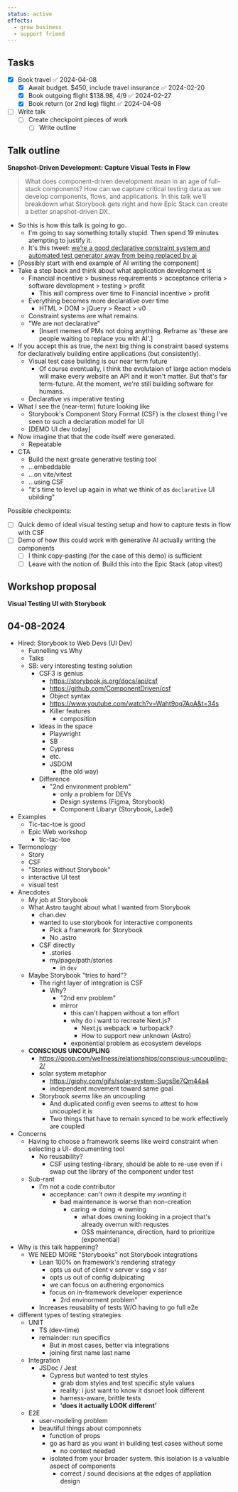 ```yaml
---
status: active
effects:
  - grow business
  - support friend
---
```


## Tasks

- [x] Book travel ✅ 2024-04-08
  - [x] Await budget. $450, include travel insurance ✅ 2024-02-20
  - [x] Book outgoing flight $138.98, 4/9 ✅ 2024-02-27
  - [x] Book return (or 2nd leg) flight ✅ 2024-04-08
- [ ] Write talk
  - [ ] Create checkpoint pieces of work
    - [ ] Write outline

## Talk outline

**Snapshot-Driven Development: Capture Visual Tests in Flow**

> What does component-driven development mean in an age of full-stack components? How can we capture critical testing data as we develop components, flows, and applications. In this talk we'll breakdown what Storybook gets right and how Epic Stack can create a better snapshot-driven DX.

- So this is how this talk is going to go.
  - I'm going to say something totally stupid. Then spend 19 minutes atempting to justify it.
  - It's this tweet: [we’re a good declarative constraint system and automated test generator away from being replaced by ai](https://x.com/chantastic/status/1753866537415663621?s%253D20)
- [Possibly start with end example of AI writing the component]
- Take a step back and think about what application development is
  - Financial incentive > business requirements > acceptance criteria > software development > testing > profit
    - This *will* compress over time to Financial incentive > profit
  - Everything becomes more declarative over time
    - HTML > DOM > jQuery > React > v0
  - Constraint systems are what remains.
  - "We are not declarative"
    - [Insert memes of PMs not doing anything. Reframe as 'these are people waiting to replace you with AI'.]
- If you accept this as true, the next big thing is constraint based systems for declaratively building entire applications (but consistently).
  - Visual test case building is our near term future
    - Of course eventually, I think the evolutaion of large action models will make every website an API and it won't matter. But that's far term-future. At the moment, we're still building software for humans.
  - Declarative vs imperative testing
- What I see the (near-term) future looking like
  - Storybook's Component Story Format (CSF) is the closest thing I've seen to such a declaration model for UI
  - [DEMO UI dev today]
- Now imagine that that the code itself were generated.
  - Repeatable
- CTA
  - Build the next greate generative testing tool
  - …embeddable
  - …on vite/vitest
  - …using CSF
  - "it's time to level up again in what we think of as `declarative` UI ubilding"

Possible checkpoints:
- [ ] Quick demo of ideal visual testing setup and how to capture tests in flow with CSF
- [ ] Demo of how this could work with generative AI actually writing the components
  - [ ] I think copy-pasting (for the case of this demo) is sufficient
  - [ ] Leave with the notion of. Build this into the Epic Stack (atop vitest)

## Workshop proposal

**Visual Testing UI with Storybook**

## 04-08-2024

- Hired: Storybook to Web Devs (UI Dev)
	- Funnelling vs Why
	- Talks
	- SB: very interesting testing solution
		- CSF3 is genius
			- https://storybook.js.org/docs/api/csf
			- https://github.com/ComponentDriven/csf
			- Object syntax
			- https://www.youtube.com/watch?v=Waht9qq7AoA&t=34s
			- Killer features
				- composition
		- Ideas in the space
			- Playwright
			- SB
			- Cypress
			- etc.
			- JSDOM
				- (the old way)
		- Difference
			- "2nd environment problem"
				- only a problem for DEVs
				- Design systems (Figma, Storybook)
				- Component Libaryr (Storybook, Ladel)
- Examples
	- Tic-tac-toe is good
	- Epic Web workshop
		- tic-tac-toe
- Termonology
	- Story
	- CSF
	- "Stories without Storybook"
	- interactive UI test
	- visual test
- Anecdotes
	- My job at Storybook
	- What Astro taught about what I wanted from Storybook
		- chan.dev
		- wanted to use storybook for interactive components
			- Pick a framework for Storybook
			- No .astro
		- CSF directly
			- .stories
			- my/page/path/stories
				- in `dev`
	- Maybe Storybook "tries to hard"?
		- The right layer of integration is CSF
			- Why?
				- "2nd env problem"
				- mirror
					- this can't happen without a ton effort
					- why do i want to recreate Next.js?
						- Next.js webpack => turbopack?
						- How to support new unknown (Astro)
					- exponential problem as ecosystem develops
	- **CONSCIOUS UNCOUPLING**
		- https://goop.com/wellness/relationships/conscious-uncoupling-2/
		- solar system metaphor
			- https://giphy.com/gifs/solar-system-Sugs8e7Qm44a4
			- independent movement toward same goal
		- Storybook *seems* like an uncoupling
			- And duplicated config even seems to attest to how uncoupled it is
			- Two things that have to remain synced to be work effectively are coupled
- Concerns
	- Having to choose a framework seems like weird constraint when selecting a UI- documenting tool
		- No reusability?
			- CSF using testing-library, should be able to re-use even if i swap out the library of the component under test
	- Sub-rant
		- I'm not a code contributor
			- acceptance: can't *own* it despite my *wanting* it
				- bad maintenance is worse than non-creation
					- caring => doing => owning
						- what does owning looking in a project that's already overrun with requstes
						- OSS maintenance, direction, hard to prioritize (exponential)
- Why is this talk happening?
	- WE NEED MORE "Storybooks" not Storybook integrations
		- Lean 100% on framework's rendering strategy
			- opts us out of client v server v ssg v ssr
			- opts us out of config dulpicating
			- we can focus on authering ergonomics
			- focus on in-framework developer experience
				- 2rd envinorment problem"
		- Increases reusablity of tests W/O having to go full e2e
- different types of testing strategies
	- UNIT
		- TS (dev-time)
		- remainder: run specifics
			- But in most cases, better via integrations
			- joining first name last name
	- Integration
		- JSDoc / Jest
			- Cypress but wanted to test styles
				- grab dom styles and test specific style values
				- reality: i just want to know it dsnoet look different
				- harness-aware, brittle tests
				- **'does it actually LOOK different'**
	- E2E
		- user-modeling problem
		- beautiful things about componnets
			- function of props
			- go as hard as you want in building test cases without some
				- no <AuthenticatedUserProvider /> context needed
			- isolated from your broader system. this isolation is a valuable aspect of components
				- correct / sound decisions at the edges of appliation design
